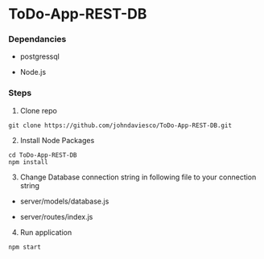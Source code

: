 # ToDo-App-REST-DB

### Dependancies

* postgressql

* Node.js

### Steps

1. Clone repo
```shell
git clone https://github.com/johndaviesco/ToDo-App-REST-DB.git
```
2. Install Node Packages
```shell
cd ToDo-App-REST-DB
npm install
```
3. Change Database connection string in following file to your connection string
  * server/models/database.js

  * server/routes/index.js

4. Run application
```shell
npm start
```
